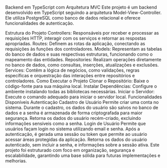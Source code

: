 Backend em TypeScript com Arquitetura MVC
Este projeto é um backend desenvolvido em TypeScript seguindo a arquitetura Model-View-Controller. Ele utiliza PostgreSQL como banco de dados relacional e oferece funcionalidades de autenticação.

Estrutura do Projeto
Controllers: Responsáveis por receber e processar as requisições HTTP, interagir com os serviços e retornar as respostas apropriadas.
Routes: Definem as rotas da aplicação, conectando as requisições às funções dos controladores.
Models: Representam as tabelas do banco de dados e suas respectivas estruturas, funcionando como o mapeamento das entidades.
Repositories: Realizam operações diretamente no banco de dados, como consultas, inserções, atualizações e exclusões.
Services: Contêm a lógica de negócios, como validações, regras específicas e orquestração das interações entre repositórios e controladores.
Como Executar o Projeto
Clonar o Repositório: Baixe o código-fonte para sua máquina local.
Instalar Dependências: Configure o ambiente instalando todas as bibliotecas necessárias.
Iniciar o Servidor: Execute o comando adequado para iniciar o servidor local.
Funcionalidades Disponíveis
Autenticação
Cadastro de Usuário
Permite criar uma conta no sistema.
Durante o cadastro, os dados do usuário são salvos no banco de dados e a senha é armazenada de forma criptografada para maior segurança.
Retorna os dados do usuário recém-criado, excluindo informações sensíveis como a senha.
Login de Usuário
Permite que usuários façam login no sistema utilizando email e senha.
Após a autenticação, é gerada uma sessão ou token que permite ao usuário acessar áreas protegidas da aplicação.
Retorna os dados do usuário autenticado, sem incluir a senha, e informações sobre a sessão ativa.
Este projeto foi estruturado com foco em organização, segurança e escalabilidade, garantindo uma base sólida para futuras implementações e melhorias.
